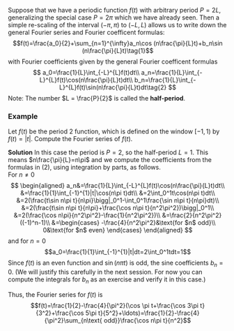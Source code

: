 Suppose that we have a periodic function $f(t)$ with arbitrary period $P = 2L$, generalizing the special case $P = 2\pi$ which we have already seen. Then a simple re-scaling of the interval $(−\pi, \pi)$ to $(−L, L)$ allows us to write down the general Fourier series and Fourier coefficent formulas:
$$f(t)=\frac{a_0}{2}+\sum_{n=1}^{\infty}a_n\cos (n\frac{\pi}{L}t)+b_n\sin (n\frac{\pi}{L}t)\tag{1}$$
with Fourier coefficients given by the general Fourier coefficent formulas 
$$
a_0=\frac{1}{L}\int_{-L}^{L}f(t)dt\\
a_n=\frac{1}{L}\int_{-L}^{L}f(t)\cos(n\frac{\pi}{L}t)dt\\
b_n=\frac{1}{L}\int_{-L}^{L}f(t)\sin(n\frac{\pi}{L}t)dt\tag{2}
$$
Note: The number $L = \frac{P}{2}$ is called the **half-period**.

### Example
Let $f(t)$ be the period 2 function, which is defined on the window $[−1, 1)$ by $f(t) = |t|$. Compute the Fourier series of $f(t)$.

**Solution** In this case the period is $P = 2$, so the half-period $L = 1$. This means $n\frac{\pi}{L}=n\pi$ and we compute the coefficients from the formulas in $(2)$,
using integration by parts, as follows.  
For $n\neq0$
$$
\begin{aligned}
a_n&=\frac{1}{L}\int_{-L}^{L}f(t)\cos(n\frac{\pi}{L}t)dt\\
&=\frac{1}{1}\int_{-1}^{1}|t|\cos(n\pi t)dt\\
&=2\int_0^1t\cos(n\pi t)dt\\
&=2(\frac{t\sin n\pi t}{n\pi}\bigg|_0^1-\int_0^1\frac{\sin n\pi t}{n\pi}dt)\\
&=2(\frac{t\sin n\pi t}{n\pi}+\frac{\cos n\pi t}{n^2\pi^2})\bigg|_0^1\\
&=2(\frac{\cos n\pi}{n^2\pi^2}-\frac{1}{n^2\pi^2})\\
&=\frac{2}{n^2\pi^2}((-1)^n-1)\\
&=\begin{cases}
-\frac{4}{n^2\pi^2}&\text{for $n$ odd}\\
0&\text{for $n$ even}
\end{cases}
\end{aligned}
$$
and for $n=0$
$$a_0=\frac{1}{1}\int_{-1}^{1}|t|dt=2\int_0^1tdt=1$$
Since $f(t)$ is an even function and $\sin(n\pi t)$ is odd, the sine coefficients $b_n = 0$. (We will justify this carefully in the next session. For now you can compute the integrals for $b_n$ as an exercise and verify it in this case.)

Thus, the Fourier series for $f(t)$ is
$$f(t)=\frac{1}{2}-\frac{4}{\pi^2}(\cos \pi t+\frac{\cos 3\pi t}{3^2}+\frac{\cos 5\pi t}{5^2}+\ldots)=\frac{1}{2}-\frac{4}{\pi^2}\sum_{n\text{ odd}}\frac{\cos n\pi t}{n^2}$$
